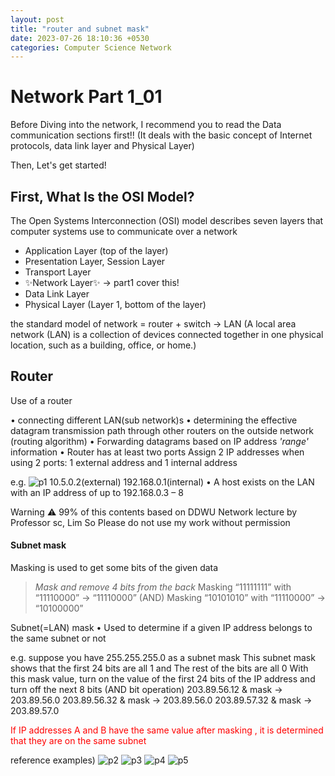 ```yaml
---
layout: post
title: "router and subnet mask"
date: 2023-07-26 18:10:36 +0530
categories: Computer Science Network
---
```


# Network Part 1_01

Before Diving into the network, I recommend you to read the Data communication sections first!!
(It deals with the basic concept of Internet protocols, data link layer and Physical Layer)

Then, Let's get started!

## First, What Is the OSI Model?

The Open Systems Interconnection (OSI) model describes seven layers that computer systems use to communicate over a network

-   Application Layer (top of the layer)
-   Presentation Layer, Session Layer
-   Transport Layer
-   ✨Network Layer✨ -> part1 cover this!
-   Data Link Layer
-   Physical Layer (Layer 1, bottom of the layer)

the standard model of network
= router + switch -> LAN (A local area network (LAN) is a collection of devices connected together in one physical location, such as a building, office, or home.)

## Router

Use of a router

• connecting different LAN(sub network)s
• determining the effective datagram transmission path through other routers on the outside network (routing algorithm)
• Forwarding datagrams based on IP address _'range'_ information
• Router has at least two ports
Assign 2 IP addresses when using 2 ports: 1 external address and 1 internal address

e.g.
![p1](/assets/01/p1)
10.5.0.2(external) 192.168.0.1(internal)
• A host exists on the LAN with an IP address of up to 192.168.0.3 – 8

Warning ⚠
99% of this contents based on DDWU Network lecture by Professor sc, Lim
So Please do not use my work without permission

#### Subnet mask

Masking is used to get some bits of the given data

> _Mask and remove 4 bits from the back_
> Masking “11111111” with “11110000” -> “11110000” (AND)
> Masking “10101010” with “11110000” -> “10100000”

Subnet(=LAN) mask
• Used to determine if a given IP address belongs to the same subnet or not

e.g. suppose you have 255.255.255.0 as a subnet mask
This subnet mask shows that the first 24 bits are all 1 and The rest of the bits are all 0
With this mask value, turn on the value of the first 24 bits of the IP address and turn off the next 8 bits (AND bit operation)
203.89.56.12 & mask -> 203.89.56.0
203.89.56.32 & mask -> 203.89.56.0
203.89.57.32 & mask -> 203.89.57.0

<font color="red">If IP addresses A and B have the same value after masking , it is determined that they are on the same subnet</font>

reference examples)
![p2](/assets/01/p2)
![p3](/assets/01/p3)
![p4](/assets/01/p4)
![p5](/assets/01/p5)
